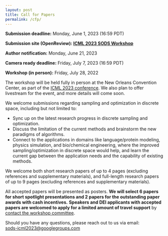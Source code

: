 ```yaml
---
layout: post
title: Call for Papers
permalink: /cfp/
---
```


**Submission deadline:** Monday, June 1, 2023 (16:59 PDT)<br>

**Submission site (OpenReview): [ICML 2023 SODS Workshop](https://openreview.net/)** <br>

**Author notification:** Monday, June 21, 2023

**Camera ready deadline:** Friday, July 7, 2023 (16:59 PDT)

**Workshop (in person):** Friday, July 28, 2022<br>

<!-- **Updates:** 
- Please use the following **[ICML SODS style file](https://github.com/glfrontiers/glfrontiers.github.io/blob/master/files/neurips_glfrontiers_2022.sty)** for **the camera ready submission**, which has the correct notice at the first page of your paper. Please use the option `\usepackage[final]{neurips_glfrontiers_2022}` in your main text file. Please **upload your camera ready version via making a revision at OpenReview**. -->


The workshop will be held fully in person at the New Orleans Convention Center, as part of the [ICML 2023 conference](https://icml.cc/Conferences/2023).
We also plan to offer livestream for the event, and more details will come soon. 

We welcome submissions regarding sampling and optimization in discrete space, including but not limited to:
- Sync up on the latest research progress in discrete sampling and optimization.
- Discuss the limitation of the current methods and brainstorm the new paradigms of algorithms.
- Connect to the applications in domains like language/protein modeling, physics simulation, and bio/chemical engineering, where the improved sampling/optimization in discrete space would help, and learn the current gap between the application needs and the capability of existing methods.




We welcome both short research papers of up to 4 pages (excluding references and supplementary materials), and full-length research papers of up to 9 pages (excluding references and supplementary materials). 
<!-- ~~8~~ 9 pages (excluding references and supplementary materials).  -->
All accepted papers will be presented as posters. 
**We will select 6 papers for short spotlight presentations and 2 papers for the outstanding paper awards with cash incentives.**
**Speakers and DEI applicants with accepted papers are welcomed to apply for a limited amount of travel support** by [contact the workshop committee](mailto:sods-icml2023@googlegroups.com).
<!-- We sincerely appreciate the sponsorship from Google on our workshop. -->


<!-- All submissions must use the [NeurIPS template](https://nips.cc/Conferences/2022/PaperInformation/StyleFiles). We do not require the authors to include the checklist in the template. Submissions should be in `.pdf` format, and the review process is **double-blind**---therefore the papers should be appropriately anonymised. Previously published work (or under-review) is acceptable. -->

Should you have any questions, please reach out to us via email:<br>
[sods-icml2023@googlegroups.com
](mailto:sods-icml2023@googlegroups.com)

<!-- ### Sponsorship
*NeurIPS 2022 GLFrontiers Workshop is generously sponsored by Google.*
<img src="https://github.com/glfrontiers/glfrontiers.github.io/blob/master/images/google.png?raw=true" alt="Google sponsorship" width="250" height="85"> -->
